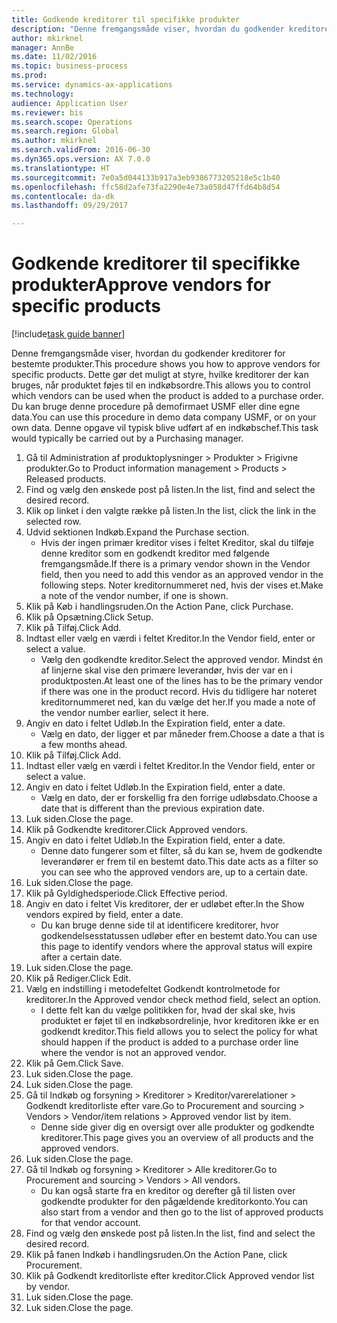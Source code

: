 ```yaml
--- 
title: Godkende kreditorer til specifikke produkter
description: "Denne fremgangsmåde viser, hvordan du godkender kreditorer for bestemte produkter."
author: mkirknel
manager: AnnBe
ms.date: 11/02/2016
ms.topic: business-process
ms.prod: 
ms.service: dynamics-ax-applications
ms.technology: 
audience: Application User
ms.reviewer: bis
ms.search.scope: Operations
ms.search.region: Global
ms.author: mkirknel
ms.search.validFrom: 2016-06-30
ms.dyn365.ops.version: AX 7.0.0
ms.translationtype: HT
ms.sourcegitcommit: 7e0a5d044133b917a3eb9386773205218e5c1b40
ms.openlocfilehash: ffc58d2afe73fa2290e4e73a058d47ffd64b8d54
ms.contentlocale: da-dk
ms.lasthandoff: 09/29/2017

---
```

# <a name="approve-vendors-for-specific-products"></a><span data-ttu-id="9af3d-103">Godkende kreditorer til specifikke produkter</span><span class="sxs-lookup"><span data-stu-id="9af3d-103">Approve vendors for specific products</span></span>

[!include[task guide banner](../../includes/task-guide-banner.md)]

<span data-ttu-id="9af3d-104">Denne fremgangsmåde viser, hvordan du godkender kreditorer for bestemte produkter.</span><span class="sxs-lookup"><span data-stu-id="9af3d-104">This procedure shows you how to approve vendors for specific products.</span></span> <span data-ttu-id="9af3d-105">Dette gør det muligt at styre, hvilke kreditorer der kan bruges, når produktet føjes til en indkøbsordre.</span><span class="sxs-lookup"><span data-stu-id="9af3d-105">This allows you to control which vendors can be used when the product is added to a purchase order.</span></span> <span data-ttu-id="9af3d-106">Du kan bruge denne procedure på demofirmaet USMF eller dine egne data.</span><span class="sxs-lookup"><span data-stu-id="9af3d-106">You can use this procedure in demo data company USMF, or on your own data.</span></span> <span data-ttu-id="9af3d-107">Denne opgave vil typisk blive udført af en indkøbschef.</span><span class="sxs-lookup"><span data-stu-id="9af3d-107">This task would typically be carried out by a Purchasing manager.</span></span>

1. <span data-ttu-id="9af3d-108">Gå til Administration af produktoplysninger > Produkter > Frigivne produkter.</span><span class="sxs-lookup"><span data-stu-id="9af3d-108">Go to Product information management > Products > Released products.</span></span>
2. <span data-ttu-id="9af3d-109">Find og vælg den ønskede post på listen.</span><span class="sxs-lookup"><span data-stu-id="9af3d-109">In the list, find and select the desired record.</span></span>
3. <span data-ttu-id="9af3d-110">Klik op linket i den valgte række på listen.</span><span class="sxs-lookup"><span data-stu-id="9af3d-110">In the list, click the link in the selected row.</span></span>
4. <span data-ttu-id="9af3d-111">Udvid sektionen Indkøb.</span><span class="sxs-lookup"><span data-stu-id="9af3d-111">Expand the Purchase section.</span></span>
    * <span data-ttu-id="9af3d-112">Hvis der ingen primær kreditor vises i feltet Kreditor, skal du tilføje denne kreditor som en godkendt kreditor med følgende fremgangsmåde.</span><span class="sxs-lookup"><span data-stu-id="9af3d-112">If there is a primary vendor shown in the Vendor field, then you need to add this vendor as an approved vendor in the following steps.</span></span> <span data-ttu-id="9af3d-113">Noter kreditornummeret ned, hvis der vises et.</span><span class="sxs-lookup"><span data-stu-id="9af3d-113">Make a note of the vendor number, if one is shown.</span></span>  
5. <span data-ttu-id="9af3d-114">Klik på Køb i handlingsruden.</span><span class="sxs-lookup"><span data-stu-id="9af3d-114">On the Action Pane, click Purchase.</span></span>
6. <span data-ttu-id="9af3d-115">Klik på Opsætning.</span><span class="sxs-lookup"><span data-stu-id="9af3d-115">Click Setup.</span></span>
7. <span data-ttu-id="9af3d-116">Klik på Tilføj.</span><span class="sxs-lookup"><span data-stu-id="9af3d-116">Click Add.</span></span>
8. <span data-ttu-id="9af3d-117">Indtast eller vælg en værdi i feltet Kreditor.</span><span class="sxs-lookup"><span data-stu-id="9af3d-117">In the Vendor field, enter or select a value.</span></span>
    * <span data-ttu-id="9af3d-118">Vælg den godkendte kreditor.</span><span class="sxs-lookup"><span data-stu-id="9af3d-118">Select the approved vendor.</span></span> <span data-ttu-id="9af3d-119">Mindst én af linjerne skal vise den primære leverandør, hvis der var en i produktposten.</span><span class="sxs-lookup"><span data-stu-id="9af3d-119">At least one of the lines has to be the primary vendor if there was one in the product record.</span></span> <span data-ttu-id="9af3d-120">Hvis du tidligere har noteret kreditornummeret ned, kan du vælge det her.</span><span class="sxs-lookup"><span data-stu-id="9af3d-120">If you made a note of the vendor number earlier, select it here.</span></span>  
9. <span data-ttu-id="9af3d-121">Angiv en dato i feltet Udløb.</span><span class="sxs-lookup"><span data-stu-id="9af3d-121">In the Expiration field, enter a date.</span></span>
    * <span data-ttu-id="9af3d-122">Vælg en dato, der ligger et par måneder frem.</span><span class="sxs-lookup"><span data-stu-id="9af3d-122">Choose a date a that is a few months ahead.</span></span>  
10. <span data-ttu-id="9af3d-123">Klik på Tilføj.</span><span class="sxs-lookup"><span data-stu-id="9af3d-123">Click Add.</span></span>
11. <span data-ttu-id="9af3d-124">Indtast eller vælg en værdi i feltet Kreditor.</span><span class="sxs-lookup"><span data-stu-id="9af3d-124">In the Vendor field, enter or select a value.</span></span>
12. <span data-ttu-id="9af3d-125">Angiv en dato i feltet Udløb.</span><span class="sxs-lookup"><span data-stu-id="9af3d-125">In the Expiration field, enter a date.</span></span>
    * <span data-ttu-id="9af3d-126">Vælg en dato, der er forskellig fra den forrige udløbsdato.</span><span class="sxs-lookup"><span data-stu-id="9af3d-126">Choose a date that is different than the previous expiration date.</span></span>  
13. <span data-ttu-id="9af3d-127">Luk siden.</span><span class="sxs-lookup"><span data-stu-id="9af3d-127">Close the page.</span></span>
14. <span data-ttu-id="9af3d-128">Klik på Godkendte kreditorer.</span><span class="sxs-lookup"><span data-stu-id="9af3d-128">Click Approved vendors.</span></span>
15. <span data-ttu-id="9af3d-129">Angiv en dato i feltet Udløb.</span><span class="sxs-lookup"><span data-stu-id="9af3d-129">In the Expiration field, enter a date.</span></span>
    * <span data-ttu-id="9af3d-130">Denne dato fungerer som et filter, så du kan se, hvem de godkendte leverandører er frem til en bestemt dato.</span><span class="sxs-lookup"><span data-stu-id="9af3d-130">This date acts as a filter so you can see who the approved vendors are, up to a certain date.</span></span>  
16. <span data-ttu-id="9af3d-131">Luk siden.</span><span class="sxs-lookup"><span data-stu-id="9af3d-131">Close the page.</span></span>
17. <span data-ttu-id="9af3d-132">Klik på Gyldighedsperiode.</span><span class="sxs-lookup"><span data-stu-id="9af3d-132">Click Effective period.</span></span>
18. <span data-ttu-id="9af3d-133">Angiv en dato i feltet Vis kreditorer, der er udløbet efter.</span><span class="sxs-lookup"><span data-stu-id="9af3d-133">In the Show vendors expired by field, enter a date.</span></span>
    * <span data-ttu-id="9af3d-134">Du kan bruge denne side til at identificere kreditorer, hvor godkendelsesstatussen udløber efter en bestemt dato.</span><span class="sxs-lookup"><span data-stu-id="9af3d-134">You can use this page to identify vendors where the approval status will expire after a certain date.</span></span>  
19. <span data-ttu-id="9af3d-135">Luk siden.</span><span class="sxs-lookup"><span data-stu-id="9af3d-135">Close the page.</span></span>
20. <span data-ttu-id="9af3d-136">Klik på Rediger.</span><span class="sxs-lookup"><span data-stu-id="9af3d-136">Click Edit.</span></span>
21. <span data-ttu-id="9af3d-137">Vælg en indstilling i metodefeltet Godkendt kontrolmetode for kreditorer.</span><span class="sxs-lookup"><span data-stu-id="9af3d-137">In the Approved vendor check method field, select an option.</span></span>
    * <span data-ttu-id="9af3d-138">I dette felt kan du vælge politikken for, hvad der skal ske, hvis produktet er føjet til en indkøbsordrelinje, hvor kreditoren ikke er en godkendt kreditor.</span><span class="sxs-lookup"><span data-stu-id="9af3d-138">This field allows you to select the policy for what should happen if the product is added to a purchase order line where the vendor is not an approved vendor.</span></span>  
22. <span data-ttu-id="9af3d-139">Klik på Gem.</span><span class="sxs-lookup"><span data-stu-id="9af3d-139">Click Save.</span></span>
23. <span data-ttu-id="9af3d-140">Luk siden.</span><span class="sxs-lookup"><span data-stu-id="9af3d-140">Close the page.</span></span>
24. <span data-ttu-id="9af3d-141">Luk siden.</span><span class="sxs-lookup"><span data-stu-id="9af3d-141">Close the page.</span></span>
25. <span data-ttu-id="9af3d-142">Gå til Indkøb og forsyning > Kreditorer > Kreditor/varerelationer > Godkendt kreditorliste efter vare.</span><span class="sxs-lookup"><span data-stu-id="9af3d-142">Go to Procurement and sourcing > Vendors > Vendor/item relations > Approved vendor list by item.</span></span>
    * <span data-ttu-id="9af3d-143">Denne side giver dig en oversigt over alle produkter og godkendte kreditorer.</span><span class="sxs-lookup"><span data-stu-id="9af3d-143">This page gives you an overview of all products and the approved vendors.</span></span>  
26. <span data-ttu-id="9af3d-144">Luk siden.</span><span class="sxs-lookup"><span data-stu-id="9af3d-144">Close the page.</span></span>
27. <span data-ttu-id="9af3d-145">Gå til Indkøb og forsyning > Kreditorer > Alle kreditorer.</span><span class="sxs-lookup"><span data-stu-id="9af3d-145">Go to Procurement and sourcing > Vendors > All vendors.</span></span>
    * <span data-ttu-id="9af3d-146">Du kan også starte fra en kreditor og derefter gå til listen over godkendte produkter for den pågældende kreditorkonto.</span><span class="sxs-lookup"><span data-stu-id="9af3d-146">You can also start from a vendor and then go to the list of approved products for that vendor account.</span></span>  
28. <span data-ttu-id="9af3d-147">Find og vælg den ønskede post på listen.</span><span class="sxs-lookup"><span data-stu-id="9af3d-147">In the list, find and select the desired record.</span></span>
29. <span data-ttu-id="9af3d-148">Klik på fanen Indkøb i handlingsruden.</span><span class="sxs-lookup"><span data-stu-id="9af3d-148">On the Action Pane, click Procurement.</span></span>
30. <span data-ttu-id="9af3d-149">Klik på Godkendt kreditorliste efter kreditor.</span><span class="sxs-lookup"><span data-stu-id="9af3d-149">Click Approved vendor list by vendor.</span></span>
31. <span data-ttu-id="9af3d-150">Luk siden.</span><span class="sxs-lookup"><span data-stu-id="9af3d-150">Close the page.</span></span>
32. <span data-ttu-id="9af3d-151">Luk siden.</span><span class="sxs-lookup"><span data-stu-id="9af3d-151">Close the page.</span></span>


